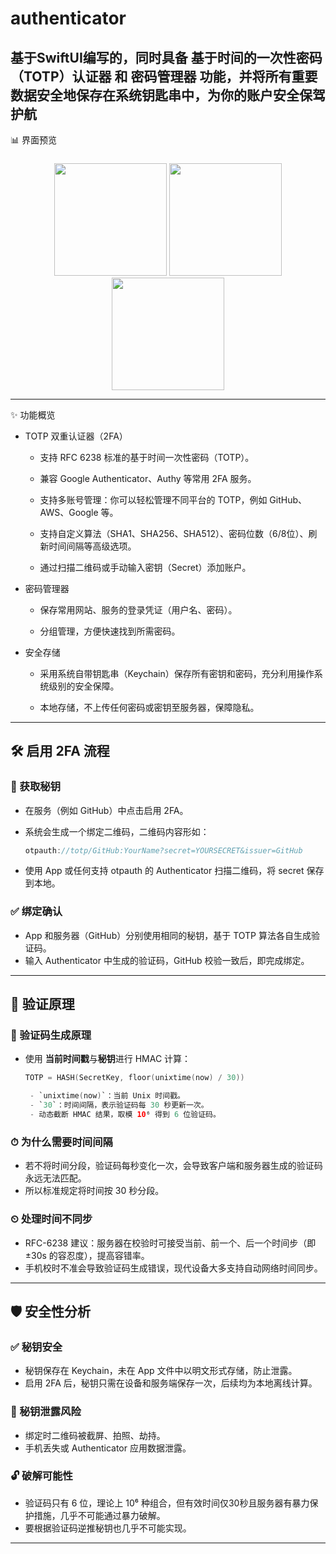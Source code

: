 # authenticator
基于SwiftUI编写的，同时具备 基于时间的一次性密码（TOTP）认证器 和 密码管理器 功能，并将所有重要数据安全地保存在系统钥匙串中，为你的账户安全保驾护航
---

📊 界面预览
<h3></h3>
<p align="center">
  <img src="https://github.com/user-attachments/assets/d2268831-6488-46b3-a2ad-870c65ad45a0" width="180"/>
  <img src="https://github.com/user-attachments/assets/6f03b4d6-fc4c-49cb-a6ee-0a67132f4d37" width="180"/>
  <img src="https://github.com/user-attachments/assets/d915ff27-da80-4bec-abfd-77c35c041e71" width="180"/>
</p>

---

✨ 功能概览

- TOTP 双重认证器（2FA）

   - 支持 RFC 6238 标准的基于时间一次性密码（TOTP）。

   - 兼容 Google Authenticator、Authy 等常用 2FA 服务。

   - 支持多账号管理：你可以轻松管理不同平台的 TOTP，例如 GitHub、AWS、Google 等。

   - 支持自定义算法（SHA1、SHA256、SHA512）、密码位数（6/8位）、刷新时间间隔等高级选项。

   - 通过扫描二维码或手动输入密钥（Secret）添加账户。

- 密码管理器

   - 保存常用网站、服务的登录凭证（用户名、密码）。

   - 分组管理，方便快速找到所需密码。

- 安全存储

   - 采用系统自带钥匙串（Keychain）保存所有密钥和密码，充分利用操作系统级别的安全保障。

   - 本地存储，不上传任何密码或密钥至服务器，保障隐私。

---

## 🛠 启用 2FA 流程

### 📌 获取秘钥
- 在服务（例如 GitHub）中点击启用 2FA。
- 系统会生成一个绑定二维码，二维码内容形如：

  ```swift
  otpauth://totp/GitHub:YourName?secret=YOURSECRET&issuer=GitHub
  ```
- 使用 App 或任何支持 otpauth 的 Authenticator 扫描二维码，将 secret 保存到本地。

### ✅ 绑定确认
- App 和服务器（GitHub）分别使用相同的秘钥，基于 TOTP 算法各自生成验证码。
- 输入 Authenticator 中生成的验证码，GitHub 校验一致后，即完成绑定。

---

## 🧩 验证原理

### 🔑 验证码生成原理
- 使用 **当前时间戳**与**秘钥**进行 HMAC 计算：
  
   ```swift
  TOTP = HASH(SecretKey, floor(unixtime(now) / 30))
   
    - `unixtime(now)`：当前 Unix 时间戳。
    - `30`：时间间隔，表示验证码每 30 秒更新一次。
    - 动态截断 HMAC 结果，取模 10⁶ 得到 6 位验证码。
  ```

### ⏱ 为什么需要时间间隔
- 若不将时间分段，验证码每秒变化一次，会导致客户端和服务器生成的验证码永远无法匹配。
- 所以标准规定将时间按 30 秒分段。

### ⏲ 处理时间不同步
- RFC-6238 建议：服务器在校验时可接受当前、前一个、后一个时间步（即 ±30s 的容忍度），提高容错率。
- 手机校时不准会导致验证码生成错误，现代设备大多支持自动网络时间同步。

---

## 🛡 安全性分析

### ✅ 秘钥安全
- 秘钥保存在 Keychain，未在 App 文件中以明文形式存储，防止泄露。
- 启用 2FA 后，秘钥只需在设备和服务端保存一次，后续均为本地离线计算。

### 🚨 秘钥泄露风险
- 绑定时二维码被截屏、拍照、劫持。
- 手机丢失或 Authenticator 应用数据泄露。

### 🔓 破解可能性
- 验证码只有 6 位，理论上 10⁶ 种组合，但有效时间仅30秒且服务器有暴力保护措施，几乎不可能通过暴力破解。
- 要根据验证码逆推秘钥也几乎不可能实现。

---
